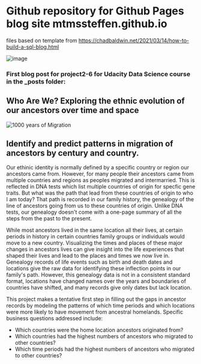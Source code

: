 # Github repository for Github Pages blog site mtmssteffen.github.io

files based on template from https://chadbaldwin.net/2021/03/14/how-to-build-a-sql-blog.html

![image](https://github.com/user-attachments/assets/5b1221d7-9606-404d-bc64-c1e69388d35b)


### First blog post for project2-6 for Udacity Data Science course in the _posts folder:

## Who Are We?  Exploring the ethnic evolution of our ancestors over time and space

![1000 years of Migration](https://github.com/user-attachments/assets/c820a5e7-91c2-4560-b529-0bc2f87baa16)

## Identify and predict patterns in migration of ancestors by century and country. 

Our ethinic identity is normally defined by a specific country or region our ancestors came from.  However, for many people their ancestors came from multiple countries and regions as peoples migrated and intermarried.  This is reflected in DNA tests which list multiple countries of origin for specfic gene traits.  But what was the path that lead from these countries of origin to who I am today?  That path is recorded in our family history, the genealogy of the line of ancestors going from us to these countries of origin.  Unlike DNA tests, our genealogy doesn't come with a one-page summary of all the steps from the past to the present.   

While most ancestors lived in the same location all their lives, at certain periods in history in certain countries family groups or individuals would move to a new country.  Visualizing the times and places of these major changes in ancestors lives can give insight into the life experiences that shaped their lives and lead to the places and times we now live in.  Genealogy records of life events such as birth and death dates and locations give the raw data for identifying these inflection points in our family's path.  However, this genealogy data is not in a consistent standard format, locations have changed names over the years and boundaries of countries have shifted, and many records give only dates but lack location.  

This project makes a tentative first step in filling out the gaps in ancestor records by modeling the patterns of which time periods and which locations were more likely to have movement from ancestral homelands.  Specific business questions addressed include:
- Which countries were the home location ancestors originated from?
- Which countries had the highest numbers of ancestors who migrated to other countries?
- Which time periods had the highest numbers of ancestors who migrated to other countries?






